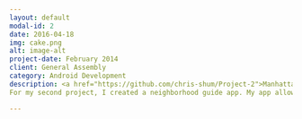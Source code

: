 ```yaml
---
layout: default
modal-id: 2
date: 2016-04-18
img: cake.png
alt: image-alt
project-date: February 2014
client: General Assembly
category: Android Development
description: <a href="https://github.com/chris-shum/Project-2">Manhattan Eats</a>.
For my second project, I created a neighborhood guide app. My app allows a user to browse through a pre-populated list of restaurants in the area, display the restaurant's information, and it allows you to map your way to the restaurant. I stored my restaurant data in an SQLite database and using a SQLiteOpenDatabaseHelper, my app can search, retrieve, and edit the columns of restaurant data. The app includes the use of an ArrayAdapter, Listeners, and Intents as well as the implementation of some material design.

---
```


